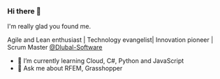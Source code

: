 ### Hi there 👋

<!--
**jarabroz/jarabroz** is a ✨ _special_ ✨ repository because its `README.md` (this file) appears on your GitHub profile.

Here are some ideas to get you started:

- 🔭 I’m currently working on ...
- 🌱 I’m currently learning ...
- 👯 I’m looking to collaborate on ...
- 🤔 I’m looking for help with ...
- 💬 Ask me about ...
- 📫 How to reach me: ...
- 😄 Pronouns: ...
- ⚡ Fun fact: ...
-->

I'm really glad you found me.

Agile and Lean enthusiast | Technology evangelist| Innovation pioneer | Scrum Master [@Dlubal-Software](https://github.com/Dlubal-Software)

- 🌱 I’m currently learning Cloud, C#, Python and JavaScript
- 💬 Ask me about RFEM, Grasshopper
